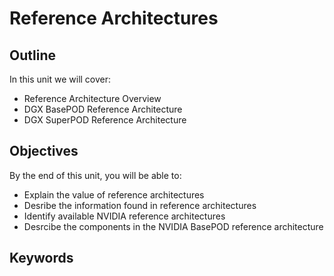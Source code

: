 # Reference Architectures

## Outline
In this unit we will cover:
- Reference Architecture Overview
- DGX BasePOD Reference Architecture
- DGX SuperPOD Reference Architecture

## Objectives
By the end of this unit, you will be able to:
- Explain the value of reference architectures
- Desribe the information found in reference architectures
- Identify available NVIDIA reference architectures
- Desrcibe the components in the NVIDIA BasePOD reference architecture

## Keywords